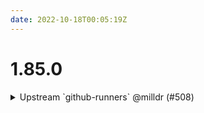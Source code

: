 ```yaml
---
date: 2022-10-18T00:05:19Z
---
```


# 1.85.0

<details>
  <summary>Upstream `github-runners` @milldr (#508)</summary>

### what
- Minor TLC updates for GitHub Runners ASG component

### why
- Maintaining up-to-date upstream



</details>